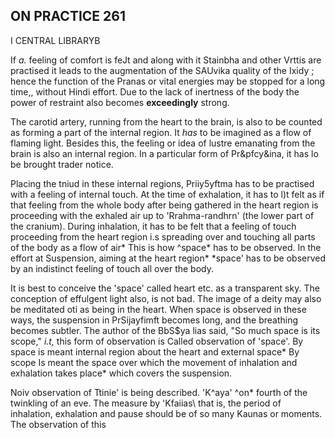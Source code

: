 ## **ON PRACTICE 261**

I CENTRAL LIBRARYB

If *a.* feeling of comfort is feJt and along with it Stainbha and other Vrttis are practised it leads to the augmentation of the SAUvika quality of the Ixidy ; hence the function of the Pranas or vital energies may be stopped for a long time,, without Hindi effort. Due to the lack of inertness of the body the power of restraint also becomes **exceedingly** strong.

The carotid artery, running from the heart to the brain, is also to be counted as forming a part of the internal region. It *has* to be imagined as a flow of flaming light. Besides this, the feeling or idea of lustre emanating from the brain is also an internal region. In a particular form of Pr&pfcy&ina, it has lo be brought trader notice.

Placing the tniud in these internal regions, Priiy5yftma has to be practised with a feeling of internal touch. At the time of exhalation, it has to l)t felt as if that feeling from the whole body after being gathered in the heart region is proceeding with the exhaled air up to 'Rrahma-randhrn' (the lower part of the cranium). During inhalation, it has to be felt that a feeling of touch proceeding from the heart region i.s spreading over and touching all parts of the body as a flow of air\* This is how ^space\* has to be observed. In the effort at Suspension, aiming at the heart region\* \*space' has to be observed by an indistinct feeling of touch all over the body.

It is best to conceive the 'space' called heart etc. as a transparent sky. The conception of effulgent light also, is not bad. The image of a deity may also be meditated oti as being in the heart. When space is observed in these ways, the suspension in PrSijayfimft becomes long, and the breathing becomes subtler. The author of the BbS\$ya lias said, "So much space is its scope," *i.t,* this form of observation is Called observation of 'space'. By space is meant internal region about the heart and external space\* By scope Is meant the space over which the movement of inhalation and exhalation takes place\* which covers the suspension.

Noiv observation of Ttinie' is being described. 'K^aya' ^on\* fourth of the twinkling of an eve. The measure by 'Kfaiias\ that is, the period of inhalation, exhalation and pause should be of so many Kaunas or moments. The observation of this
